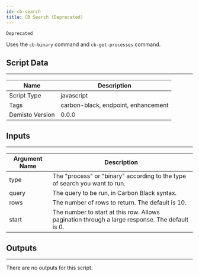 ```yaml
---
id: cb-search
title: CB Search (Deprecated)
---
```


`Deprecated`

Uses the `cb-binary` command and `cb-get-processes` command.

## Script Data
---

| **Name** | **Description** |
| --- | --- |
| Script Type | javascript |
| Tags | carbon-black, endpoint, enhancement |
| Demisto Version | 0.0.0 |

## Inputs
---

| **Argument Name** | **Description** |
| --- | --- |
| type | The "process" or "binary" according to the type of search you want to run. |
| query | The query to be run, in Carbon Black syntax. |
| rows | The number of rows to return. The default is 10. |
| start | The number to start at this row. Allows pagination through a large response. The default is 0.  |

## Outputs
---
There are no outputs for this script.
